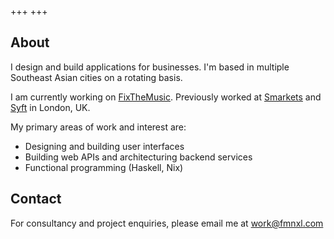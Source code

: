 +++
+++

## About
I design and build applications for businesses. I'm based in multiple Southeast Asian cities on a rotating basis.

  I am currently working on [FixTheMusic](https://fixthemusic.com)</a>.
  Previously worked at [Smarkets](https://smarkets.com) and [Syft](https://syftapp.com) in London, UK.

My primary areas of work and interest are:

- Designing and building user interfaces
- Building web APIs and architecturing backend services
- Functional programming (Haskell, Nix)

## Contact

For consultancy and project enquiries, please email me at <a href="mailto:work@fmnxl.com">work@fmnxl.com</a>
